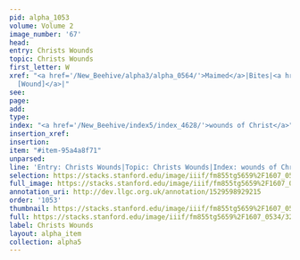 ```yaml
---
pid: alpha_1053
volume: Volume 2
image_number: '67'
head: 
entry: Christs Wounds
topic: Christs Wounds
first_letter: W
xref: "<a href='/New_Beehive/alpha3/alpha_0564/'>Maimed</a>|Bites|<a href='/New_Beehive/toc_vol2/toc2_223/'>1146
  [Wound]</a>|"
see: 
page: 
add: 
type: 
index: "<a href='/New_Beehive/index5/index_4628/'>wounds of Christ</a>"
insertion_xref: 
insertion: 
item: "#item-95a4a8f71"
unparsed: 
line: 'Entry: Christs Wounds|Topic: Christs Wounds|Index: wounds of Christ|#item-95a4a8f71'
selection: https://stacks.stanford.edu/image/iiif/fm855tg5659%2F1607_0534/327,1852,3022,346/full/0/default.jpg
full_image: https://stacks.stanford.edu/image/iiif/fm855tg5659%2F1607_0534/full/full/0/default.jpg
annotation_uri: http://dev.llgc.org.uk/annotation/1529598929215
order: '1053'
thumbnail: https://stacks.stanford.edu/image/iiif/fm855tg5659%2F1607_0534/327,1852,600,180/250,/0/default.jpg
full: https://stacks.stanford.edu/image/iiif/fm855tg5659%2F1607_0534/327,1852,3022,346/full/0/default.jpg
label: Christs Wounds
layout: alpha_item
collection: alpha5
---
```

